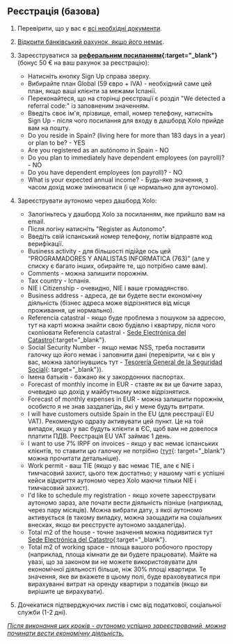 ## Реєстрація (базова)

1. Перевірити, що у вас є [всі необхідні документи](#необхідні-документи-для-реєстрації-аутономо).

2. [Відкрити банківський рахунок, якщо його немає](#який-банківський-рахунок-і-який-банк-використовувати).

3. Зареєструватися за **[реферальним посиланням](https://bit.ly/xolo-signup-free-renta){:target="_blank"}** (бонус 50 € на ваш
   рахунок за реєстрацію):
    - Натисніть кнопку Sign Up справа зверху.
    - Вибирайте план Global (59 євро + IVA) - необхідний саме цей план, якщо ваші клієнти за межами Іспанії.
    - Переконайтеся, що на сторінці реєстрації є розділ "We detected a referral code:" із заповненим значенням.
    - Введіть своє ім'я, прізвище, email, номер телефону, натисніть Sign Up - після чого посилання для входу в дашборд
      Xolo прийде вам на пошту.
    - Do you reside in Spain? (living here for more than 183 days in a year) or plan to be? - YES
    - Are you registered as an autónomo in Spain - NO
    - Do you plan to immediately have dependent employees (on payroll)? - NO
    - Do you have dependent employees (on payroll)? - NO
    - What is your expected annual income? - Будь-яке значення, з часом дохід може змінюватися (і це нормально для
      аутономо).

4. Зареєструвати аутономо через дашборд Xolo:
    - Залогіньтесь у дашборд Xolo за посиланням, яке прийшло вам на email.
    - Після логіну натисніть "Register as Autonomo".
    - Введіть свій іспанський номер телефону, потім відправте код верифікації.
    - Business activity - для більшості підійде ось цей “PROGRAMADORES Y ANALISTAS INFORMATICA (763)” (але у списку є
      багато інших, обирайте те, що потрібно саме вам).
    - Comments - можна залишити порожнім.
    - Tax country - Іспанія.
    - NIE і Citizenship - очевидно, NIE і ваше громадянство.
    - Business address - адреса, де ви будете вести економічну діяльність (бізнес адреса може відрізнятися від місця
      проживання, це нормально).
    - Referencia catastral - якщо буде проблема з пошуком за адресою, тут на карті можна знайти свою будівлю і квартиру,
      після чого скопіювати Referencia catastral -
      [Sede Electrónica del Catastro](https://www1.sedecatastro.gob.es/cartografia/mapa.aspx){:target="_blank"}.
    - Social Security Number - якщо немає NSS, треба поставити галочку що його немає і заповнити дані (перевірити, чи є
      він у вас, можна залогінувшись тут -
      [Tesorería General de la Seguridad Social](https://portal.seg-social.gob.es/wps/portal/importass/importass/bienvenida){:
      target="_blank"}).
    - Імена батьків - бажано як у закордонних паспортах.
    - Forecast of monthly income in EUR - ставте як ви це бачите зараз, очевидно що дохід у майбутньому може
      відрізнятися.
    - Forecast of monthly expenses in EUR - можна залишити порожнім, особисто я не знав заздалегідь, які у мене будуть
      витрати.
    - I will have customers outside Spain in the EU (для реєстрації EU VAT). Рекомендую одразу активувати цей пункт. Це
      на той випадок, якщо у вас будуть клієнти в ЄС, щоб вам не довелося платити ПДВ. Реєстрація EU VAT займає 1 день.
    - I want to use 7% IRPF on invoices - якщо у вас немає іспанських клієнтів, то ставити цю галочку не
      потрібно ([тут](https://www.xolo.io/es-en/faq/xolo-spain/category/platform/article/can-i-make-invoices-with-7-irpf-personal-income-tax-withhold){:
      target="_blank"} можна прочитати детальніше).
    - Work permit - ваш TIE (якщо у вас немає TIE, але є NIE і тимчасовий захист, цього теж достатньо; у нашому чаті є
      успішні кейси відкриття аутономо через Xolo маючи тільки NIE і тимчасовий захист).
    - I'd like to schedule my registration - якщо хочете зареєструвати аутономо зараз, але почати вести діяльність
      пізніше (наприклад, через пару місяців). Можна вибрати дату, з якої аутономо активується (в такому випадку, можна
      заощадити на соціальних внесках, якщо ви реєструєте аутономо заздалегідь).
    - Total m2 of the house - точне значення можна подивитися тут
      [Sede Electrónica del Catastro](https://www1.sedecatastro.gob.es/cartografia/mapa.aspx){:target="_blank"}.
    - Total m2 of working space - площа вашого робочого простору (наприклад, площа кімнати де ви будете працювати).
      Майте на увазі, що за законом ви не можете використовувати для економічної діяльності більше, ніж 30% площі
      квартири. Те значення, яке ви вкажете в цьому полі, буде враховуватися при вирахуванні витрат на оренду квартири з
      податків (якщо ви вирішите це вирахувати).

5. Дочекатися підтверджуючих листів і смс від податкової, соціальної служби (1-2 дні).

*<u>Після виконання цих кроків - аутономо успішно зареєстрований, можна починати вести економічну діяльність.</u>*

